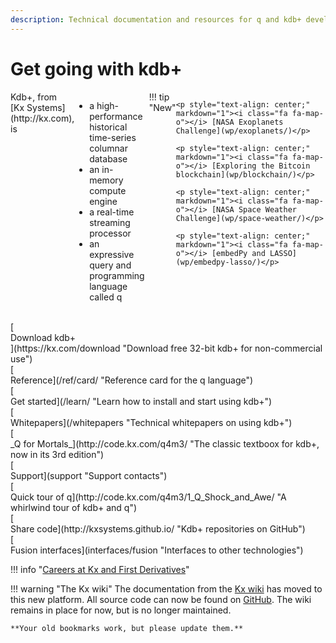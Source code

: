 ```yaml
---
description: Technical documentation and resources for q and kdb+ developers
---
```


# Get going with kdb+

<div style="display: flex"  flex-direction: row; flex-wrap: wrap; markdown="1">

<div style="display: inline-flex;" markdown="1">
Kdb+, from [Kx&nbsp;Systems](http://kx.com), is 

-   a high-performance historical time-series columnar database
-   an in-memory compute engine
-   a real-time streaming processor
-   an expressive query and programming language called q
</div>

<div style="display: inline-flex; margin-left: 7px;" markdown="1">
!!! tip "New"

    <p style="text-align: center;" markdown="1"><i class="fa fa-map-o"></i> [NASA Exoplanets Challenge](wp/exoplanets/)</p>
    
    <p style="text-align: center;" markdown="1"><i class="fa fa-map-o"></i> [Exploring the Bitcoin blockchain](wp/blockchain/)</p>
    
    <p style="text-align: center;" markdown="1"><i class="fa fa-map-o"></i> [NASA Space Weather Challenge](wp/space-weather/)</p>
    
    <p style="text-align: center;" markdown="1"><i class="fa fa-map-o"></i> [embedPy and LASSO](wp/embedpy-lasso/)</p>
    
</div>

</div>

<div style="clear: both">&nbsp;</div>

<div class="kx-flex-grid" markdown="1">
<div>
    [<i class="fa fa-download fa-border fa-5x"></i><br/>
    Download kdb+<br/>
    <i class="fa fa-apple"></i>
    <i class="fa fa-linux"></i>
    <i class="fa fa-windows"></i>](https://kx.com/download "Download free 32-bit kdb+ for non-commercial use")
</div>
<div>
    [<i class="fa fa-question-circle fa-border fa-5x"></i><br/>
    Reference](/ref/card/ "Reference card for the q language")
</div>
<div>
    [<i class="fa fa-graduation-cap fa-border fa-5x"></i><br/>
    Get started](/learn/ "Learn how to install and start using kdb+")
</div>
<div>
    [<i class="fa fa-map-o fa-border fa-5x"></i><br/>
    Whitepapers](/whitepapers "Technical whitepapers on using kdb+")
</div>
<div>
    [<i class="fa fa-quora fa-border fa-5x"></i><br/>
    _Q for Mortals_](http://code.kx.com/q4m3/ "The classic textboox for kdb+, now in its 3rd edition")
</div>
<div>
    [<i class="fa fa-life-ring fa-border fa-5x"></i><br/>
    Support](support "Support contacts")
</div>
<div>
    [<i class="fa fa-hourglass-start fa-border fa-5x"></i><br/>
    Quick tour of q](http://code.kx.com/q4m3/1_Q_Shock_and_Awe/ "A whirlwind tour of kdb+ and q")
</div>
<div>
    [<i class="fa fa-github fa-border fa-5x"></i><br/>
    Share code](http://kxsystems.github.io/ "Kdb+ repositories on GitHub")
</div>
<div>
    [<i class="fa fa-superpowers fa-border fa-5x"></i><br/>
    Fusion interfaces](interfaces/fusion "Interfaces to other technologies")
</div>
</div>

!!! info "[Careers at Kx and First Derivatives](http://www.firstderivatives.com/careers/)"
    
!!! warning "The Kx wiki"
    The documentation from the [Kx wiki](http://code.kx.com/wiki) has moved to this new platform. All source code can now be found on [GitHub](https://kxsystems.github.io). 
    The wiki remains in place for now, but is no longer maintained. 

    **Your old bookmarks work, but please update them.** 

